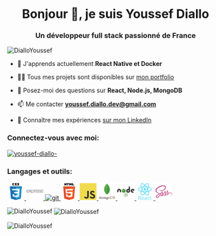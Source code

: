 <h1 align="center">Bonjour 👋, je suis Youssef Diallo</h1>
<h3 align="center">Un développeur full stack passionné de France</h3>

<p align="left"> <img src="https://komarev.com/ghpvc/?username=DialloYoussef&label=Profile%20views&color=0e75b6&style=flat" alt="DialloYoussef" /> </p>

- 🌱 J'apprends actuellement **React Native et Docker**

- 👨‍💻 Tous mes projets sont disponibles sur [mon portfolio](https://portfolioyou-steel.vercel.app/)

- 💬 Posez-moi des questions sur **React, Node.js, MongoDB**

- 📫 Me contacter **youssef.diallo.dev@gmail.com**

- 📄 Connaître mes expériences [sur mon LinkedIn](https://www.linkedin.com/in/youssef-diallo-/)

<h3 align="left">Connectez-vous avec moi:</h3>
<p align="left">
<a href="https://linkedin.com/in/youssef-diallo-" target="blank"><img align="center" src="https://raw.githubusercontent.com/rahuldkjain/github-profile-readme-generator/master/src/images/icons/Social/linked-in-alt.svg" alt="youssef-diallo-" height="30" width="40" /></a>
</p>

<h3 align="left">Langages et outils:</h3>
<p align="left"> <a href="https://www.w3schools.com/css/" target="_blank" rel="noreferrer"> <img src="https://raw.githubusercontent.com/devicons/devicon/master/icons/css3/css3-original-wordmark.svg" alt="css3" width="40" height="40"/> </a> <a href="https://expressjs.com" target="_blank" rel="noreferrer"> <img src="https://raw.githubusercontent.com/devicons/devicon/master/icons/express/express-original-wordmark.svg" alt="express" width="40" height="40"/> </a> <a href="https://git-scm.com" target="_blank" rel="noreferrer"> <img src="https://www.vectorlogo.zone/logos/git-scm/git-scm-icon.svg" alt="git" width="40" height="40"/> </a> <a href="https://www.w3.org/html/" target="_blank" rel="noreferrer"> <img src="https://raw.githubusercontent.com/devicons/devicon/master/icons/html5/html5-original-wordmark.svg" alt="html5" width="40" height="40"/> </a> <a href="https://developer.mozilla.org/en-US/docs/Web/JavaScript" target="_blank" rel="noreferrer"> <img src="https://raw.githubusercontent.com/devicons/devicon/master/icons/javascript/javascript-original.svg" alt="javascript" width="40" height="40"/> </a> <a href="https://www.mongodb.com" target="_blank" rel="noreferrer"> <img src="https://raw.githubusercontent.com/devicons/devicon/master/icons/mongodb/mongodb-original-wordmark.svg" alt="mongodb" width="40" height="40"/> </a> <a href="https://nodejs.org" target="_blank" rel="noreferrer"> <img src="https://raw.githubusercontent.com/devicons/devicon/master/icons/nodejs/nodejs-original-wordmark.svg" alt="nodejs" width="40" height="40"/> </a> <a href="https://reactjs.org" target="_blank" rel="noreferrer"> <img src="https://raw.githubusercontent.com/devicons/devicon/master/icons/react/react-original-wordmark.svg" alt="react" width="40" height="40"/> </a> <a href="https://sass-lang.com" target="_blank" rel="noreferrer"> <img src="https://raw.githubusercontent.com/devicons/devicon/master/icons/sass/sass-original.svg" alt="sass" width="40" height="40"/> </a> </p>

<p><img align="left" src="https://github-readme-stats.vercel.app/api/top-langs?username=DialloYoussef&show_icons=true&locale=en&layout=compact" alt="DialloYoussef" /></p>

<p>&nbsp;<img align="center" src="https://github-readme-stats.vercel.app/api?username=DialloYoussef&show_icons=true&locale=en" alt="DialloYoussef" /></p>

<p><img align="center" src="https://github-readme-streak-stats.herokuapp.com/?user=DialloYoussef&" alt="DialloYoussef" /></p>
